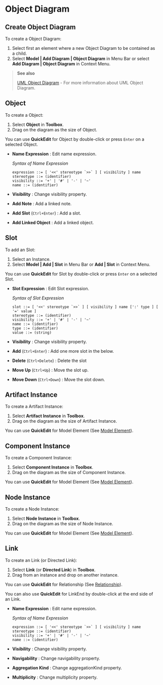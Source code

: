 # Object Diagram

## Create Object Diagram

To create a Object Diagram:

1. Select first an element where a new Object Diagram to be contained as a child.
2. Select **Model \| Add Diagram \| Object Diagram** in Menu Bar or select **Add Diagram \| Object Diagram** in Context Menu.

> **See also**
>
> [UML Object Diagram](http://www.uml-diagrams.org/class-diagrams-overview.html#object-diagram) - For more information about UML Object Diagram.

## Object

To create a Object:

1. Select **Object** in **Toolbox**.
2. Drag on the diagram as the size of Object.

You can use **QuickEdit** for Object by double-click or press `Enter` on a selected Object.

* **Name Expression** : Edit name expression.

  _Syntax of Name Expression_

  ```text
  expression ::= [ '<<' stereotype `>>` ] [ visibility ] name
  stereotype ::= (identifier)
  visibility ::= '+' | '#' | '-' | '~'
  name ::= (identifier)
  ```

* **Visibility** : Change visibility property.
* **Add Note** : Add a linked note.
* **Add Slot** \(`Ctrl+Enter`\) : Add a slot.
* **Add Linked Object** : Add a linked object.

## Slot

To add an Slot:

1. Select an Instance.
2. Select **Model \| Add \| Slot** in Menu Bar or **Add \| Slot** in Context Menu.

You can use **QuickEdit** for Slot by double-click or press `Enter` on a selected Slot.

* **Slot Expression** : Edit Slot expression.

  _Syntax of Slot Expression_

  ```text
  slot ::= [ '<<' stereotype `>>` ] [ visibility ] name [':' type ] [ '=' value ]
  stereotype ::= (identifier)
  visibility ::= '+' | '#' | '-' | '~'
  name ::= (identifier)
  type ::= (identifier)
  value ::= (string)
  ```

* **Visibility** : Change visibility property.
* **Add** \(`Ctrl+Enter`\) : Add one more slot in the below.
* **Delete** \(`Ctrl+Delete`\) : Delete the slot
* **Move Up** \(`Ctrl+Up`\) : Move the slot up.
* **Move Down** \(`Ctrl+Down`\) : Move the slot down.

## Artifact Instance

To create a Artifact Instance:

1. Select **Artifact Instance** in **Toolbox**.
2. Drag on the diagram as the size of Artifact Instance.

You can use **QuickEdit** for Model Element \(See [Model Element](class-diagram.md#model-element)\).

## Component Instance

To create a Component Instance:

1. Select **Component Instance** in **Toolbox**.
2. Drag on the diagram as the size of Component Instance.

You can use **QuickEdit** for Model Element \(See [Model Element](class-diagram.md#model-element)\).

## Node Instance

To create a Node Instance:

1. Select **Node Instance** in **Toolbox**.
2. Drag on the diagram as the size of Node Instance.

You can use **QuickEdit** for Model Element \(See [Model Element](class-diagram.md#model-element)\).

## Link

To create an Link \(or Directed Link\):

1. Select **Link** \(or **Directed Link**\) in **Toolbox**.
2. Drag from an instance and drop on another instance.

You can use **QuickEdit** for Relationship \(See [Relationship](class-diagram.md#relationship)\).

You can also use **QuickEdit** for LinkEnd by double-click at the end side of an Link.

* **Name Expression** : Edit name expression.

  _Syntax of Name Expression_

  ```text
  expression ::= [ '<<' stereotype `>>` ] [ visibility ] name
  stereotype ::= (identifier)
  visibility ::= '+' | '#' | '-' | '~'
  name ::= (identifier)
  ```

* **Visibility** : Change visibility property.
* **Navigability** : Change navigability property.
* **Aggregation Kind** : Change aggregationKind property.
* **Multiplicity** : Change multiplicity property.

